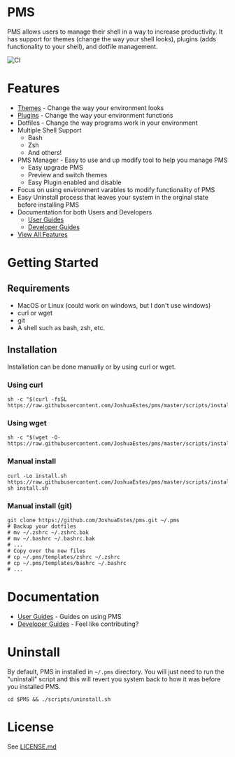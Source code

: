 PMS
===
PMS allows users to manage their shell in a way to increase productivity. It has
support for themes (change the way your shell looks), plugins (adds
functionality to your shell), and dotfile management.

![CI](https://github.com/JoshuaEstes/pms/workflows/CI/badge.svg?branch=master)

# Features
* [Themes](https://joshuaestes.github.io/pms/themes.html) - Change the way your environment looks
* [Plugins](https://joshuaestes.github.io/pms/plugins.html) - Change the way your environment functions
* Dotfiles - Change the way programs work in your environment
* Multiple Shell Support
  * Bash
  * Zsh
  * And others!
* PMS Manager - Easy to use and up modify tool to help you manage PMS
  * Easy upgrade PMS
  * Preview and switch themes
  * Easy Plugin enabled and disable
* Focus on using environment varables to modify functionality of PMS
* Easy Uninstall process that leaves your system in the orginal state before installing PMS
* Documentation for both Users and Developers
  * [User Guides](https://joshuaestes.github.io/pms/)
  * [Developer Guides](https://github.com/JoshuaEstes/pms/wiki)
* [View All Features](https://joshuaestes.github.io/pms/features.html)

# Getting Started
## Requirements
* MacOS or Linux (could work on windows, but I don't use windows)
* curl or wget
* git
* A shell such as bash, zsh, etc.

## Installation
Installation can be done manually or by using curl or wget.

### Using curl
```
sh -c "$(curl -fsSL https://raw.githubusercontent.com/JoshuaEstes/pms/master/scripts/install.sh)"
```

### Using wget
```
sh -c "$(wget -O- https://raw.githubusercontent.com/JoshuaEstes/pms/master/scripts/install.sh)"
```

### Manual install
```
curl -Lo install.sh https://raw.githubusercontent.com/JoshuaEstes/pms/master/scripts/install.sh
sh install.sh
```

### Manual install (git)
```
git clone https://github.com/JoshuaEstes/pms.git ~/.pms
# Backup your dotfiles
# mv ~/.zshrc ~/.zshrc.bak
# mv ~/.bashrc ~/.bashrc.bak
# ...
# Copy over the new files
# cp ~/.pms/templates/zshrc ~/.zshrc
# cp ~/.pms/templates/bashrc ~/.bashrc
# ...
```

# Documentation
* [User Guides](https://joshuaestes.github.io/pms/) - Guides on using PMS
* [Developer Guides](https://github.com/JoshuaEstes/pms/wiki) - Feel like contributing?


# Uninstall
By default, PMS in installed in `~/.pms` directory. You will just need to run
the "uninstall" script and this will revert you system back to how it was before
you installed PMS.

```
cd $PMS && ./scripts/uninstall.sh
```

# License
See [LICENSE.md](https://github.com/JoshuaEstes/pms/blob/master/LICENSE.md)
